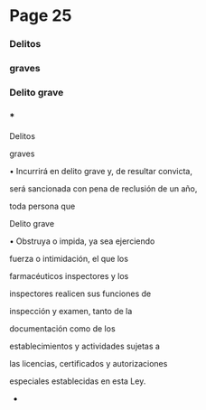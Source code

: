 # Page 25

### Delitos

### graves

### Delito grave

### *

Delitos

graves

• Incurrirá en delito grave y, de resultar convicta,

será sancionada con pena de reclusión de un año,

toda persona que

Delito grave

• Obstruya o impida, ya sea ejerciendo

fuerza o intimidación, el que los

farmacéuticos inspectores y los

inspectores realicen sus funciones de

inspección y examen, tanto de la

documentación como de los

establecimientos y actividades sujetas a

las licencias, certificados y autorizaciones

especiales establecidas en esta Ley.

*

